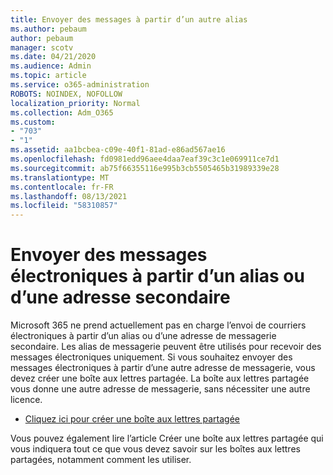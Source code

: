 ```yaml
---
title: Envoyer des messages à partir d’un autre alias
ms.author: pebaum
author: pebaum
manager: scotv
ms.date: 04/21/2020
ms.audience: Admin
ms.topic: article
ms.service: o365-administration
ROBOTS: NOINDEX, NOFOLLOW
localization_priority: Normal
ms.collection: Adm_O365
ms.custom:
- "703"
- "1"
ms.assetid: aa1bcbea-c09e-40f1-81ad-e86ad567ae16
ms.openlocfilehash: fd0981edd96aee4daa7eaf39c3c1e069911ce7d1
ms.sourcegitcommit: ab75f66355116e995b3cb5505465b31989339e28
ms.translationtype: MT
ms.contentlocale: fr-FR
ms.lasthandoff: 08/13/2021
ms.locfileid: "58310857"
---
```

# <a name="send-email-from-an-alias-or-secondary-address"></a>Envoyer des messages électroniques à partir d’un alias ou d’une adresse secondaire

Microsoft 365 ne prend actuellement pas en charge l’envoi de courriers électroniques à partir d’un alias ou d’une adresse de messagerie secondaire. Les alias de messagerie peuvent être utilisés pour recevoir des messages électroniques uniquement. Si vous souhaitez envoyer des messages électroniques à partir d’une autre adresse de messagerie, vous devez créer une boîte aux lettres partagée. La boîte aux lettres partagée vous donne une autre adresse de messagerie, sans nécessiter une autre licence.
  
- [Cliquez ici pour créer une boîte aux lettres partagée](https://portal.office.com/AdminPortal/Home#/AssistedGuide/addemailoptions)

Vous pouvez également [](https://docs.microsoft.com/microsoft-365/admin/email/create-a-shared-mailbox) lire l’article Créer une boîte aux lettres partagée qui vous indiquera tout ce que vous devez savoir sur les boîtes aux lettres partagées, notamment comment les utiliser.